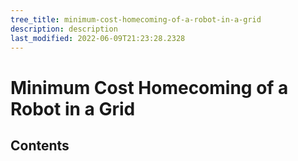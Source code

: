 ```yaml
---
tree_title: minimum-cost-homecoming-of-a-robot-in-a-grid
description: description
last_modified: 2022-06-09T21:23:28.2328
---
```


# Minimum Cost Homecoming of a Robot in a Grid

## Contents
